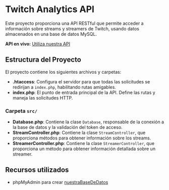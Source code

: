 # Twitch Analytics API

Este proyecto proporciona una API RESTful que permite acceder a información sobre streams y streamers de Twitch, usando datos almacenados en una base de datos MySQL.

**API en vivo:** [Utiliza nuestra API](http://twitchanalytics.com.mialias.net/)
## Estructura del Proyecto

El proyecto contiene los siguientes archivos y carpetas:

- **.htaccess**: Configura el servidor para que todas las solicitudes se redirijan a `index.php`, habilitando rutas amigables.
- **index.php**: El punto de entrada principal de la API. Define las rutas y maneja las solicitudes HTTP.
### Carpeta `src/`
- **Database.php**: Contiene la clase `Database`, responsable de la conexión a la base de datos y la validación del token de acceso.
- **StreamController.php**: Contiene la clase `StreamController`, que proporciona métodos para obtener información sobre los streams.
- **StreamerController.php**: Contiene la clase `StreamerController`, que proporciona un método para obtener información detallada sobre un streamer.

## Recursos utilizados
- phpMyAdmin para crear [nuestraBaseDeDatos](https://phpmyadmin.mi-alojamiento.com/?d=twitchanalytics.com")



